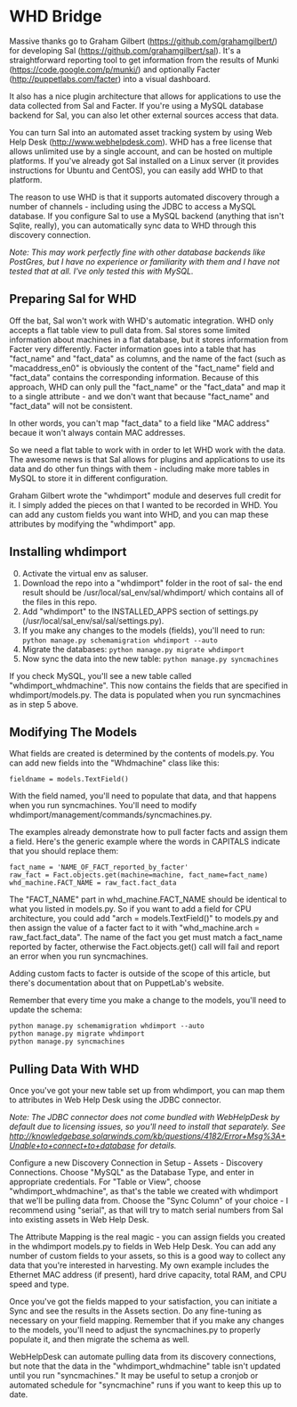 WHD Bridge
==========

Massive thanks go to Graham Gilbert (https://github.com/grahamgilbert/) for developing Sal (https://github.com/grahamgilbert/sal).  It's a straightforward reporting tool to get information from the results of Munki (https://code.google.com/p/munki/) and optionally Facter (http://puppetlabs.com/facter) into a visual dashboard.

It also has a nice plugin architecture that allows for applications to use the data collected from Sal and Facter.  If you're using a MySQL database backend for Sal, you can also let other external sources access that data.

You can turn Sal into an automated asset tracking system by using Web Help Desk (http://www.webhelpdesk.com).  WHD has a free license that allows unlimited use by a single account, and can be hosted on multiple platforms.  If you've already got Sal installed on a Linux server (it provides instructions for Ubuntu and CentOS), you can easily add WHD to that platform.  

The reason to use WHD is that it supports automated discovery through a number of channels - including using the JDBC to access a MySQL database.  If you configure Sal to use a MySQL backend (anything that isn't Sqlite, really), you can automatically sync data to WHD through this discovery connection.

_Note: This may work perfectly fine with other database backends like PostGres, but I have no experience or familiarity with them and I have not tested that at all.  I've only tested this with MySQL._

Preparing Sal for WHD
---------------------

Off the bat, Sal won't work with WHD's automatic integration.  WHD only accepts a flat table view to pull data from.  Sal stores some limited information about machines in a flat database, but it stores information from Facter very differently.  Facter information goes into a table that has "fact_name" and "fact_data" as columns, and the name of the fact (such as "macaddress_en0" is obviously the content of the "fact_name" field and "fact_data" contains the corresponding information.  Because of this approach, WHD can only pull the "fact_name" or the "fact_data" and map it to a single attribute - and we don't want that because "fact_name" and "fact_data" will not be consistent.  

In other words, you can't map "fact_data" to a field like "MAC address" becaue it won't always contain MAC addresses.

So we need a flat table to work with in order to let WHD work with the data.  The awesome news is that Sal allows for plugins and applications to use its data and do other fun things with them - including make more tables in MySQL to store it in different configuration.

Graham Gilbert wrote the "whdimport" module and deserves full credit for it.  I simply added the pieces on that I wanted to be recorded in WHD.  You can add any custom fields you want into WHD, and you can map these attributes by modifying the "whdimport" app.

Installing whdimport
---------------

0. Activate the virtual env as saluser.
1. Download the repo into a "whdimport" folder in the root of sal- the end result should be /usr/local/sal_env/sal/whdimport/ which contains all of the files in this repo.
2. Add "whdimport" to the INSTALLED_APPS section of settings.py (/usr/local/sal_env/sal/sal/settings.py).
3. If you make any changes to the models (fields), you'll need to run: ```python manage.py schemamigration whdimport --auto```
4. Migrate the databases: ```python manage.py migrate whdimport```
5. Now sync the data into the new table: ```python manage.py syncmachines```

If you check MySQL, you'll see a new table called "whdimport_whdmachine".  This now contains the fields that are specified in whdimport/models.py.  The data is populated when you run syncmachines as in step 5 above.

Modifying The Models
--------------------

What fields are created is determined by the contents of models.py.  You can add new fields into the "Whdmachine" class like this:
```
fieldname = models.TextField()
```

With the field named, you'll need to populate that data, and that happens when you run syncmachines. You'll need to modify whdimport/management/commands/syncmachines.py.

The examples already demonstrate how to pull facter facts and assign them a field.  Here's the generic example where the words in CAPITALS indicate that you should replace them:
```
fact_name = 'NAME_OF_FACT_reported_by_facter'
raw_fact = Fact.objects.get(machine=machine, fact_name=fact_name)
whd_machine.FACT_NAME = raw_fact.fact_data
```
The "FACT_NAME" part in whd_machine.FACT_NAME should be identical to what you listed in models.py.  So if you want to add a field for CPU architecture, you could add "arch = models.TextField()" to models.py and then assign the value of a facter fact to it with "whd_machine.arch = raw_fact.fact_data".  The name of the fact you get must match a fact_name reported by facter, otherwise the Fact.objects.get() call will fail and report an error when you run syncmachines.

Adding custom facts to facter is outside of the scope of this article, but there's documentation about that on PuppetLab's website.  

Remember that every time you make a change to the models, you'll need to update the schema:
```
python manage.py schemamigration whdimport --auto
python manage.py migrate whdimport
python manage.py syncmachines
```

Pulling Data With WHD
---------------------

Once you've got your new table set up from whdimport, you can map them to attributes in Web Help Desk using the JDBC connector.

_Note: The JDBC connector does not come bundled with WebHelpDesk by default due to licensing issues, so you'll need to install that separately.  See http://knowledgebase.solarwinds.com/kb/questions/4182/Error+Msg%3A+Unable+to+connect+to+database for details._

Configure a new Discovery Connection in Setup - Assets - Discovery Connections.  Choose "MySQL" as the Database Type, and enter in appropriate credentials.  For "Table or View", choose "whdimport_whdmachine", as that's the table we created with whdimport that we'll be pulling data from.  Choose the "Sync Column" of your choice - I recommend using "serial", as that will try to match serial numbers from Sal into existing assets in Web Help Desk.

The Attribute Mapping is the real magic - you can assign fields you created in the whdimport models.py to fields in Web Help Desk.  You can add any number of custom fields to your assets, so this is a good way to collect any data that you're interested in harvesting.  My own example includes the Ethernet MAC address (if present), hard drive capacity, total RAM, and CPU speed and type.

Once you've got the fields mapped to your satisfaction, you can initiate a Sync and see the results in the Assets section.  Do any fine-tuning as necessary on your field mapping.  Remember that if you make any changes to the models, you'll need to adjust the syncmachines.py to properly populate it, and then migrate the schema as well.

WebHelpDesk can automate pulling data from its discovery connections, but note that the data in the "whdimport_whdmachine" table isn't updated until you run "syncmachines."  It may be useful to setup a cronjob or automated schedule for "syncmachine" runs if you want to keep this up to date.
